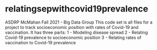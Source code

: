 # relatingsepwithcovid19prevalence
ASDRP McMahan Fall 2021 - Big Data Group
This code set is all files for a project to track socioeconomic position with rates of Covid-19 and vaccination.
It has three parts:
1 - Modeling disease spread
2 - Relating Covid-19 prevalence to socioeconomic position
3 - Relating rates of vaccination to Covid-19 prevalence
